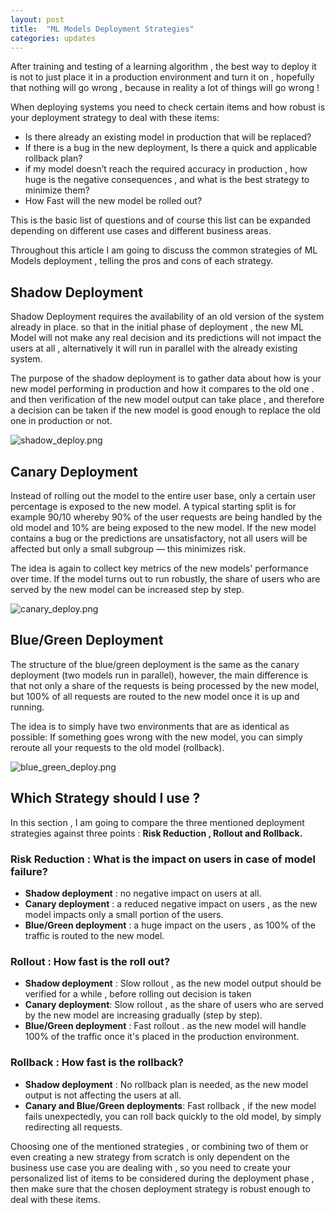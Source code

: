 ```yaml
---
layout: post
title:  "ML Models Deployment Strategies"
categories: updates
---
```


After training and testing of a learning algorithm , the best way to deploy it is not to just place it in a production environment and turn it on , hopefully that nothing will go wrong , because in reality a lot of things will go wrong !

When deploying systems you need to check certain items and how robust is your deployment strategy to deal with these items:

* Is there already an existing model in production that will be replaced?
* If there is a bug in the new deployment, Is there a quick and applicable rollback plan?
* if my model doesn’t reach the required accuracy in production , how huge is the negative consequences , and what is the best strategy to minimize them?
* How Fast will the new model be rolled out?

This is the basic list of questions and of course this list can be expanded depending on different use cases and different business areas.

Throughout this article I am going to discuss the common strategies of ML Models deployment , telling the pros and cons of each strategy.


## Shadow Deployment

Shadow Deployment requires the availability of an old version of the system already in place. so that in the initial phase of deployment , the new ML Model will not make any real decision and its predictions will not impact the users at all , alternatively it will run in parallel with the already existing system.


The purpose of the shadow deployment is to gather data about how is your new model performing in production and how it compares to the old one . and then verification of the new model output can take place , and therefore a decision can be taken if the new model is good enough to replace the old one in production or not.

![shadow_deploy.png](attachment:docs/images/ml_deploy_strategies/shadow_deploy.png)

## Canary Deployment

Instead of rolling out the model to the entire user base, only a certain user percentage is exposed to the new model. A typical starting split is for example 90/10 whereby 90% of the user requests are being handled by the old model and 10% are being exposed to the new model. If the new model contains a bug or the predictions are unsatisfactory, not all users will be affected but only a small subgroup — this minimizes risk.


The idea is again to collect key metrics of the new models' performance over time. If the model turns out to run robustly, the share of users who are served by the new model can be increased step by step.


![canary_deploy.png](attachment:canary_deploy.png)

## Blue/Green Deployment

The structure of the blue/green deployment is the same as the canary deployment (two models run in parallel), however, the main difference is that not only a share of the requests is being processed by the new model, but 100% of all requests are routed to the new model once it is up and running.


The idea is to simply have two environments that are as identical as possible: If something goes wrong with the new model, you can simply reroute all your requests to the old model (rollback).

![blue_green_deploy.png](attachment:blue_green_deploy.png)

## Which Strategy should I use ?

In this section , I am going to compare the three mentioned deployment strategies against three points : **Risk Reduction , Rollout and Rollback.**


### Risk Reduction : What is the impact on users in case of model failure?

* **Shadow deployment** : no negative impact on users at all.
* **Canary deployment** : a reduced negative impact on users , as the new model impacts only a small portion of the users.
* **Blue/Green deployment** : a huge impact on the users , as 100% of the traffic is routed to the new model.

### Rollout : How fast is the roll out?

* **Shadow deployment** : Slow rollout , as the new model output should be verified for a while , before rolling out decision is taken
* **Canary deployment**: Slow rollout , as the share of users who are served by the new model are increasing gradually (step by step).
* **Blue/Green deployment** : Fast rollout . as the new model will handle 100% of the traffic once it's placed in the production environment.

### Rollback : How fast is the rollback?

* **Shadow deployment** : No rollback plan is needed, as the new model output is not affecting the users at all.
* **Canary and Blue/Green deployments**: Fast rollback , if the new model fails unexpectedly, you can roll back quickly to the old model, by simply redirecting all requests.


Choosing one of the mentioned strategies , or combining two of them or even creating a new strategy from scratch is only dependent on the business use case you are dealing with , so you need to create your personalized list of items to be considered during the deployment phase , then make sure that the chosen deployment strategy is robust enough to deal with these items.

